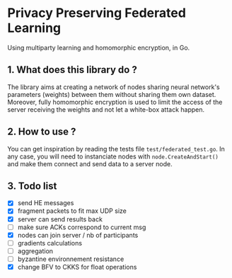# Privacy Preserving Federated Learning
Using multiparty learning and homomorphic encryption, in Go.

## 1. What does this library do ?
The library aims at creating a network of nodes sharing neural network's parameters (weights) between them without sharing them own dataset. Moreover, fully homomorphic encryption is used to limit the access of the server receiving the weights and not let a white-box attack happen.

## 2. How to use ?
You can get inspiration by reading the tests file `test/federated_test.go`.
In any case, you will need to instanciate nodes with `node.CreateAndStart()` and make them connect and send data to a server node.

## 3. Todo list
- [x] send HE messages
- [x] fragment packets to fit max UDP size
- [x] server can send results back
- [ ] make sure ACKs correspond to current msg
- [x] nodes can join server / nb of participants 
- [ ] gradients calculations
- [ ] aggregation
- [ ] byzantine environnement resistance
- [x] change BFV to CKKS for float operations